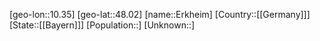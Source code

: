 ﻿---
location: [48.02,10.35]
type: City
tags:
- geo/City


SpocWebEntityId: 30051
isDeleted: false
confidential: public

---
[geo-lon::10.35]
[geo-lat::48.02]
[name::Erkheim]
[Country::[[Germany]]]
[State::[[Bayern]]]
[Population::]
[Unknown::]

